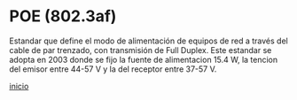 # POE (802.3af)

Estandar que define el modo de alimentación de equipos de red a través del cable de par trenzado, con transmisión de Full Duplex. Este estandar se adopta en 2003 donde se fijo la fuente de alimentacion 15.4 W, la tencion del emisor entre 44-57 V y  la del receptor entre 37-57 V.

[inicio](README.md)
